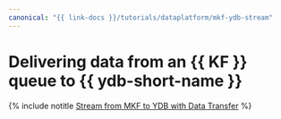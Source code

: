 ```yaml
---
canonical: "{{ link-docs }}/tutorials/dataplatform/mkf-ydb-stream"
---
```


# Delivering data from an {{ KF }} queue to {{ ydb-short-name }}

{% include notitle [Stream from MKF to YDB with Data Transfer](../../_tutorials/dataplatform/data-transfer-mkf-ydb.md) %}
